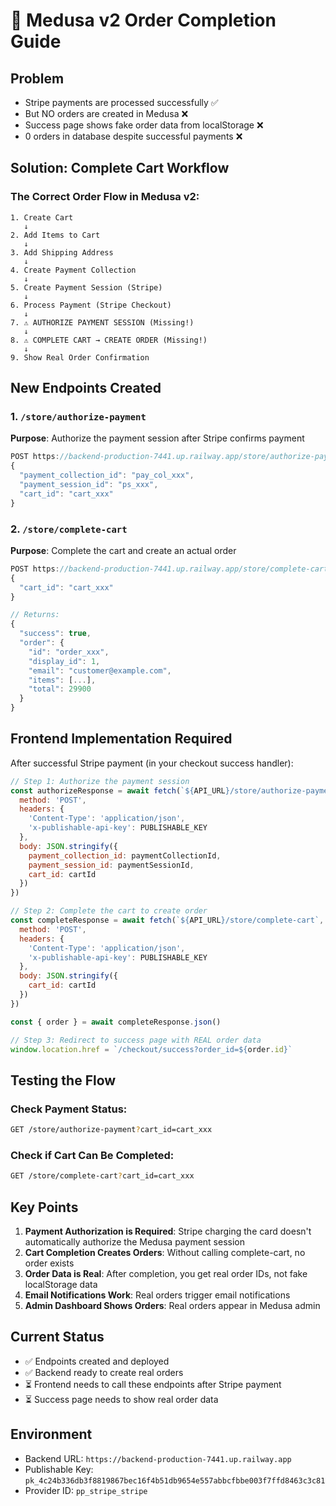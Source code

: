 # 🛒 Medusa v2 Order Completion Guide

## Problem
- Stripe payments are processed successfully ✅
- But NO orders are created in Medusa ❌
- Success page shows fake order data from localStorage ❌
- 0 orders in database despite successful payments ❌

## Solution: Complete Cart Workflow

### The Correct Order Flow in Medusa v2:

```mermaid
1. Create Cart
   ↓
2. Add Items to Cart
   ↓
3. Add Shipping Address
   ↓
4. Create Payment Collection
   ↓
5. Create Payment Session (Stripe)
   ↓
6. Process Payment (Stripe Checkout)
   ↓
7. ⚠️ AUTHORIZE PAYMENT SESSION (Missing!)
   ↓
8. ⚠️ COMPLETE CART → CREATE ORDER (Missing!)
   ↓
9. Show Real Order Confirmation
```

## New Endpoints Created

### 1. `/store/authorize-payment`
**Purpose**: Authorize the payment session after Stripe confirms payment

```javascript
POST https://backend-production-7441.up.railway.app/store/authorize-payment
{
  "payment_collection_id": "pay_col_xxx",
  "payment_session_id": "ps_xxx",
  "cart_id": "cart_xxx"
}
```

### 2. `/store/complete-cart`
**Purpose**: Complete the cart and create an actual order

```javascript
POST https://backend-production-7441.up.railway.app/store/complete-cart
{
  "cart_id": "cart_xxx"
}

// Returns:
{
  "success": true,
  "order": {
    "id": "order_xxx",
    "display_id": 1,
    "email": "customer@example.com",
    "items": [...],
    "total": 29900
  }
}
```

## Frontend Implementation Required

After successful Stripe payment (in your checkout success handler):

```javascript
// Step 1: Authorize the payment session
const authorizeResponse = await fetch(`${API_URL}/store/authorize-payment`, {
  method: 'POST',
  headers: {
    'Content-Type': 'application/json',
    'x-publishable-api-key': PUBLISHABLE_KEY
  },
  body: JSON.stringify({
    payment_collection_id: paymentCollectionId,
    payment_session_id: paymentSessionId,
    cart_id: cartId
  })
})

// Step 2: Complete the cart to create order
const completeResponse = await fetch(`${API_URL}/store/complete-cart`, {
  method: 'POST',
  headers: {
    'Content-Type': 'application/json',
    'x-publishable-api-key': PUBLISHABLE_KEY
  },
  body: JSON.stringify({
    cart_id: cartId
  })
})

const { order } = await completeResponse.json()

// Step 3: Redirect to success page with REAL order data
window.location.href = `/checkout/success?order_id=${order.id}`
```

## Testing the Flow

### Check Payment Status:
```bash
GET /store/authorize-payment?cart_id=cart_xxx
```

### Check if Cart Can Be Completed:
```bash
GET /store/complete-cart?cart_id=cart_xxx
```

## Key Points

1. **Payment Authorization is Required**: Stripe charging the card doesn't automatically authorize the Medusa payment session
2. **Cart Completion Creates Orders**: Without calling complete-cart, no order exists
3. **Order Data is Real**: After completion, you get real order IDs, not fake localStorage data
4. **Email Notifications Work**: Real orders trigger email notifications
5. **Admin Dashboard Shows Orders**: Real orders appear in Medusa admin

## Current Status
- ✅ Endpoints created and deployed
- ✅ Backend ready to create real orders
- ⏳ Frontend needs to call these endpoints after Stripe payment
- ⏳ Success page needs to show real order data

## Environment
- Backend URL: `https://backend-production-7441.up.railway.app`
- Publishable Key: `pk_4c24b336db3f8819867bec16f4b51db9654e557abbcfbbe003f7ffd8463c3c81`
- Provider ID: `pp_stripe_stripe`